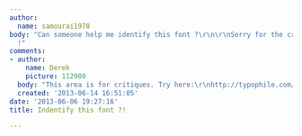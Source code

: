 ```yaml
---
author:
  name: samourai1978
body: "Can someone help me identify this font ?\r\n\r\nSorry for the crappy low-res
  !"
comments:
- author:
    name: Derek
    picture: 112900
  body: "This area is for critiques. Try here:\r\nhttp://typophile.com/typeid"
  created: '2013-06-14 16:51:05'
date: '2013-06-06 19:27:16'
title: Indentify this font ?!

---
```

